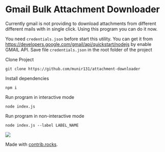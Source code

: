 # Gmail Bulk Attachment Downloader

Currently gmail is not providing to download attachments from different different mails with in single click. Using this program you can do it now.

You need `credentials.json` before start this utility. You can get it from https://developers.google.com/gmail/api/quickstart/nodejs by enable GMAIL API.
Save file `credentials.json` in the root folder of the project

Clone Project

`git clone https://github.com/munir131/attachment-downloader`

Install dependencies

`npm i`

Run program in interactive mode

`node index.js`

Run program in non-interactive mode

`node index.js --label LABEL_NAME`


<a href="https://github.com/munir131/attachment-downloader/graphs/contributors">
  <img src="https://contrib.rocks/image?repo=munir131/attachment-downloader" />
</a>

Made with [contrib.rocks](https://contrib.rocks).
